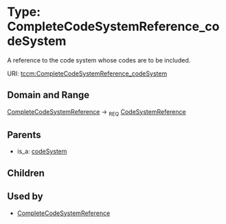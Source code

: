 
# Type: CompleteCodeSystemReference_codeSystem


A reference to the code system whose codes are to be included.

URI: [tccm:CompleteCodeSystemReference_codeSystem](https://hotecosystem.org/tccm/CompleteCodeSystemReference_codeSystem)


## Domain and Range

[CompleteCodeSystemReference](CompleteCodeSystemReference.md) ->  <sub>REQ</sub> [CodeSystemReference](CodeSystemReference.md)

## Parents

 *  is_a: [codeSystem](codeSystem.md)

## Children


## Used by

 * [CompleteCodeSystemReference](CompleteCodeSystemReference.md)
